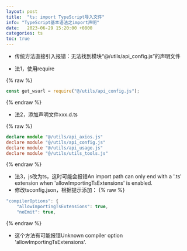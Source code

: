 ```yaml
---
layout: post
title:  "ts: import TypeScript导入文件"
info: "TypeScript基本语法之import声明"
date:   2023-06-29 15:20:00 +0800
categories: ts
toc: true
---
```


- 传统方法直接引入报错：无法找到模块“@/utils/api_config.js”的声明文件


- 法1，使用require

{% raw %}
```js
const get_wsurl = require("@/utils/api_config.js");
```
{% endraw %}


- 法2，添加声明文件xxx.d.ts

{% raw %}
```ts
declare module "@/utils/api_axios.js"
declare module "@/utils/api_config.js"
declare module "@/utils/api_usage.js"
declare module "@/utils/utils_tools.js"
```
{% endraw %}


- 法3，js改为ts，这时可能会报错An import path can only end with a '.ts' extension when 'allowImportingTsExtensions' is enabled.
- 修改tsconfig.json，根据提示添加：
{% raw %}
```js
"compilerOptions": {
    "allowImportingTsExtensions": true,
    "noEmit": true,
```
{% endraw %}
- 这个方法有可能报错Unknown compiler option 'allowImportingTsExtensions'.





